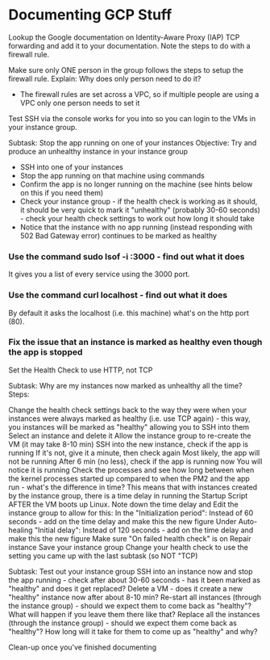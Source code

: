 # Documenting GCP Stuff

Lookup the Google documentation on Identity-Aware Proxy (IAP) TCP forwarding and add it to your documentation. Note the steps to do with a firewall rule.

Make sure only ONE person in the group follows the steps to setup the firewall rule.
Explain: Why does only person need to do it?
- The firewall rules are set across a VPC, so if multiple people are using a VPC only one person needs to set it
  
Test SSH via the console works for you into so you can login to the VMs in your instance group.

Subtask: Stop the app running on one of your instances
Objective: Try and produce an unhealthy instance in your instance group

- SSH into one of your instances
- Stop the app running on that machine using commands
- Confirm the app is no longer running on the machine (see hints below on this if you need them)
- Check your instance group - if the health check is working as it should, it should be very quick to mark it "unhealthy" (probably 30-60 seconds) - check your health check settings to work out how long it should take
- Notice that the instance with no app running (instead responding with 502 Bad Gateway error) continues to be marked as healthy

### Use the command sudo lsof -i :3000 - find out what it does
It gives you a list of every service using the 3000 port.

### Use the command curl localhost - find out what it does
By default it asks the localhost (i.e. this machine) what's on the http port (80).


### Fix the issue that an instance is marked as healthy even though the app is stopped
Set the Health Check to use HTTP, not TCP

Subtask: Why are my instances now marked as unhealthy all the time?
Steps:

Change the health check settings back to the way they were when your instances were always marked as healthy (i.e. use TCP again) - this way, you instances will be marked as "healthy" allowing you to SSH into them
Select an instance and delete it
Allow the instance group to re-create the VM (it may take 8-10 min)
SSH into the new instance, check if the app is running
If it's not, give it a minute, then check again
Most likely, the app will not be running
After 6 min (no less), check if the app is running now
You will notice it is running
Check the processes and see how long between when the kernel processes started up compared to when the PM2 and the app run - what's the difference in time?
This means that with instances created by the instance group, there is a time delay in running the Startup Script AFTER the VM boots up Linux. Note down the time delay and Edit the instance group to allow for this:
In the "Initialization period": Instead of 60 seconds - add on the time delay and make this the new figure
Under Auto-healing "Initial delay": Instead of 120 seconds - add on the time delay and make this the new figure
Make sure "On failed health check" is on Repair instance
Save your instance group
Change your health check to use the setting you came up with the last subtask (so NOT "TCP)

Subtask: Test out your instance group
SSH into an instance now and stop the app running - check after about 30-60 seconds - has it been marked as "healthy" and does it get replaced?
Delete a VM - does it create a new "healthy" instance now after about 8-10 min?
Re-start all instances (through the instance group) - should we expect them to come back as "healthy"? What will happen if you leave them there like that?
Replace all the instances (through the instance group) - should we expect them come back as "healthy"? How long will it take for them to come up as "healthy" and why?

Clean-up once you've finished documenting

